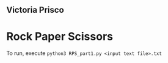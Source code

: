 ## Victoria Prisco
# Rock Paper Scissors
To run, execute
`python3 RPS_part1.py <input text file>.txt`